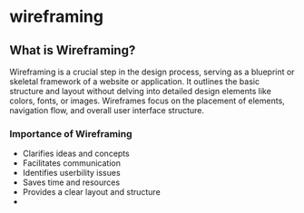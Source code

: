 # wireframing
## What is Wireframing?
Wireframing is a crucial step in the design process, serving as a blueprint or skeletal framework of a website or application. It outlines the basic structure and layout without delving into detailed design elements like colors, fonts, or images. Wireframes focus on the placement of elements, navigation flow, and overall user interface structure.
### Importance of Wireframing
- Clarifies ideas and concepts
- Facilitates communication
- Identifies userbility issues
- Saves time and resources
- Provides a clear layout and structure
- 
